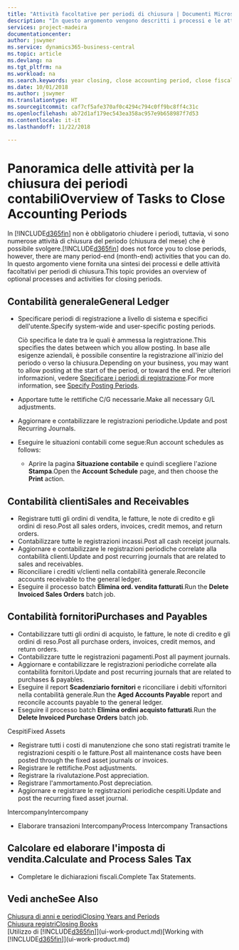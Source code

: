 ```yaml
---
title: "Attività facoltative per periodi di chiusura | Documenti Microsoft"
description: "In questo argomento vengono descritti i processi e le attività facoltativi per la chiusura dei periodi contabili in Business Central."
services: project-madeira
documentationcenter: 
author: jswymer
ms.service: dynamics365-business-central
ms.topic: article
ms.devlang: na
ms.tgt_pltfrm: na
ms.workload: na
ms.search.keywords: year closing, close accounting period, close fiscal year, aging, creditor payments, vendor payments
ms.date: 10/01/2018
ms.author: jswymer
ms.translationtype: HT
ms.sourcegitcommit: caf7cf5afe370af0c4294c794c0ff9bc8ff4c31c
ms.openlocfilehash: ab72d1af179ec543ea358ac957e9b658987f7d53
ms.contentlocale: it-it
ms.lasthandoff: 11/22/2018

---
```

# <a name="overview-of-tasks-to-close-accounting-periods"></a><span data-ttu-id="61dcd-103">Panoramica delle attività per la chiusura dei periodi contabili</span><span class="sxs-lookup"><span data-stu-id="61dcd-103">Overview of Tasks to Close Accounting Periods</span></span>
<span data-ttu-id="61dcd-104">In [!INCLUDE[d365fin](includes/d365fin_md.md)] non è obbligatorio chiudere i periodi, tuttavia, vi sono numerose attività di chiusura del periodo (chiusura del mese) che è possibile svolgere.</span><span class="sxs-lookup"><span data-stu-id="61dcd-104">[!INCLUDE[d365fin](includes/d365fin_md.md)] does not force you to close periods, however, there are many period-end (month-end) activities that you can do.</span></span> <span data-ttu-id="61dcd-105">In questo argomento viene fornita una sintesi dei processi e delle attività facoltativi per periodi di chiusura.</span><span class="sxs-lookup"><span data-stu-id="61dcd-105">This topic provides an overview of optional processes and activities for closing periods.</span></span>  

## <a name="general-ledger"></a><span data-ttu-id="61dcd-106">Contabilità generale</span><span class="sxs-lookup"><span data-stu-id="61dcd-106">General Ledger</span></span>
* <span data-ttu-id="61dcd-107">Specificare periodi di registrazione a livello di sistema e specifici dell'utente.</span><span class="sxs-lookup"><span data-stu-id="61dcd-107">Specify system-wide and user-specific posting periods.</span></span>  

    <span data-ttu-id="61dcd-108">Ciò specifica le date tra le quali è ammessa la registrazione.</span><span class="sxs-lookup"><span data-stu-id="61dcd-108">This specifies the dates between which you allow posting.</span></span> <span data-ttu-id="61dcd-109">In base alle esigenze aziendali, è possibile consentire la registrazione all'inizio del periodo o verso la chiusura.</span><span class="sxs-lookup"><span data-stu-id="61dcd-109">Depending on your business, you may want to allow posting at the start of the period, or toward the end.</span></span> <span data-ttu-id="61dcd-110">Per ulteriori informazioni, vedere [Specificare i periodi di registrazione](finance-how-specify-posting-periods.md).</span><span class="sxs-lookup"><span data-stu-id="61dcd-110">For more information, see [Specify Posting Periods](finance-how-specify-posting-periods.md).</span></span>  
* <span data-ttu-id="61dcd-111">Apportare tutte le rettifiche C/G necessarie.</span><span class="sxs-lookup"><span data-stu-id="61dcd-111">Make all necessary G/L adjustments.</span></span>  
* <span data-ttu-id="61dcd-112">Aggiornare e contabilizzare le registrazioni periodiche.</span><span class="sxs-lookup"><span data-stu-id="61dcd-112">Update and post Recurring Journals.</span></span>  
  <!--* Process Consolidations-->
* <span data-ttu-id="61dcd-113">Eseguire le situazioni contabili come segue:</span><span class="sxs-lookup"><span data-stu-id="61dcd-113">Run account schedules as follows:</span></span>  
  * <span data-ttu-id="61dcd-114">Aprire la pagina **Situazione contabile** e quindi scegliere l'azione **Stampa**.</span><span class="sxs-lookup"><span data-stu-id="61dcd-114">Open the **Account Schedule** page, and then choose the **Print** action.</span></span>  

## <a name="sales-and-receivables"></a><span data-ttu-id="61dcd-115">Contabilità clienti</span><span class="sxs-lookup"><span data-stu-id="61dcd-115">Sales and Receivables</span></span>
* <span data-ttu-id="61dcd-116">Registrare tutti gli ordini di vendita, le fatture, le note di credito e gli ordini di reso.</span><span class="sxs-lookup"><span data-stu-id="61dcd-116">Post all sales orders, invoices, credit memos, and return orders.</span></span>  
* <span data-ttu-id="61dcd-117">Contabilizzare tutte le registrazioni incassi.</span><span class="sxs-lookup"><span data-stu-id="61dcd-117">Post all cash receipt journals.</span></span>  
* <span data-ttu-id="61dcd-118">Aggiornare e contabilizzare le registrazioni periodiche correlate alla contabilità clienti.</span><span class="sxs-lookup"><span data-stu-id="61dcd-118">Update and post recurring journals that are related to sales and receivables.</span></span>  
* <span data-ttu-id="61dcd-119">Riconciliare i crediti v/clienti nella contabilità generale.</span><span class="sxs-lookup"><span data-stu-id="61dcd-119">Reconcile accounts receivable to the general ledger.</span></span>  
* <span data-ttu-id="61dcd-120">Eseguire il processo batch **Elimina ord. vendita fatturati**.</span><span class="sxs-lookup"><span data-stu-id="61dcd-120">Run the **Delete Invoiced Sales Orders** batch job.</span></span>  

## <a name="purchases-and-payables"></a><span data-ttu-id="61dcd-121">Contabilità fornitori</span><span class="sxs-lookup"><span data-stu-id="61dcd-121">Purchases and Payables</span></span>
* <span data-ttu-id="61dcd-122">Contabilizzare tutti gli ordini di acquisto, le fatture, le note di credito e gli ordini di reso.</span><span class="sxs-lookup"><span data-stu-id="61dcd-122">Post all purchase orders, invoices, credit memos, and return orders.</span></span>  
* <span data-ttu-id="61dcd-123">Contabilizzare tutte le registrazioni pagamenti.</span><span class="sxs-lookup"><span data-stu-id="61dcd-123">Post all payment journals.</span></span>  
* <span data-ttu-id="61dcd-124">Aggiornare e contabilizzare le registrazioni periodiche correlate alla contabilità fornitori.</span><span class="sxs-lookup"><span data-stu-id="61dcd-124">Update and post recurring journals that are related to purchases & payables.</span></span>  
* <span data-ttu-id="61dcd-125">Eseguire il report **Scadenziario fornitori** e riconciliare i debiti v/fornitori nella contabilità generale.</span><span class="sxs-lookup"><span data-stu-id="61dcd-125">Run the **Aged Accounts Payable** report and reconcile accounts payable to the general ledger.</span></span>  
* <span data-ttu-id="61dcd-126">Eseguire il processo batch **Elimina ordini acquisto fatturati**.</span><span class="sxs-lookup"><span data-stu-id="61dcd-126">Run the **Delete Invoiced Purchase Orders** batch job.</span></span>  

<span data-ttu-id="61dcd-127">Cespiti</span><span class="sxs-lookup"><span data-stu-id="61dcd-127">Fixed Assets</span></span>
* <span data-ttu-id="61dcd-128">Registrare tutti i costi di manutenzione che sono stati registrati tramite le registrazioni cespiti o le fatture.</span><span class="sxs-lookup"><span data-stu-id="61dcd-128">Post all maintenance costs have been posted through the fixed asset journals or invoices.</span></span>
* <span data-ttu-id="61dcd-129">Registrare le rettifiche.</span><span class="sxs-lookup"><span data-stu-id="61dcd-129">Post adjustments.</span></span>
* <span data-ttu-id="61dcd-130">Registrare la rivalutazione.</span><span class="sxs-lookup"><span data-stu-id="61dcd-130">Post appreciation.</span></span>
* <span data-ttu-id="61dcd-131">Registrare l'ammortamento.</span><span class="sxs-lookup"><span data-stu-id="61dcd-131">Post depreciation.</span></span>
* <span data-ttu-id="61dcd-132">Aggiornare e registrare le registrazioni periodiche cespiti.</span><span class="sxs-lookup"><span data-stu-id="61dcd-132">Update and post the recurring fixed asset journal.</span></span>

<span data-ttu-id="61dcd-133">Intercompany</span><span class="sxs-lookup"><span data-stu-id="61dcd-133">Intercompany</span></span>
* <span data-ttu-id="61dcd-134">Elaborare transazioni Intercompany</span><span class="sxs-lookup"><span data-stu-id="61dcd-134">Process Intercompany Transactions</span></span>

## <a name="calculate-and-process-sales-tax"></a><span data-ttu-id="61dcd-135">Calcolare ed elaborare l'imposta di vendita.</span><span class="sxs-lookup"><span data-stu-id="61dcd-135">Calculate and Process Sales Tax</span></span>
* <span data-ttu-id="61dcd-136">Completare le dichiarazioni fiscali.</span><span class="sxs-lookup"><span data-stu-id="61dcd-136">Complete Tax Statements.</span></span>  

## <a name="see-also"></a><span data-ttu-id="61dcd-137">Vedi anche</span><span class="sxs-lookup"><span data-stu-id="61dcd-137">See Also</span></span>
[<span data-ttu-id="61dcd-138">Chiusura di anni e periodi</span><span class="sxs-lookup"><span data-stu-id="61dcd-138">Closing Years and Periods</span></span>](year-close-years-periods.md)  
[<span data-ttu-id="61dcd-139">Chiusura registri</span><span class="sxs-lookup"><span data-stu-id="61dcd-139">Closing Books</span></span>](year-close-books.md)  
<span data-ttu-id="61dcd-140">[Utilizzo di [!INCLUDE[d365fin](includes/d365fin_md.md)]](ui-work-product.md)</span><span class="sxs-lookup"><span data-stu-id="61dcd-140">[Working with [!INCLUDE[d365fin](includes/d365fin_md.md)]](ui-work-product.md)</span></span>

